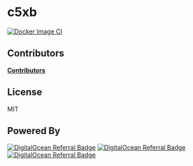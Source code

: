 # c5xb
[![Docker Image CI](https://github.com/concept10/c5xb/actions/workflows/docker-image.yml/badge.svg)](https://github.com/concept10/c5xb/actions/workflows/docker-image.yml)


## Contributors

[__Contributors__](https://github.com/concept10/c5xb/graphs/contributors)

## License

MIT

## Powered By


[ghaction-img]: https://github.com/concept10/exoSCADA/actions/workflows/cppcmake.yml/badge.svg
[ghaction]: https://github.com//actions/workflows/cppcmake.yml

<a href="https://www.digitalocean.com/?refcode=9dfb86ada067&utm_campaign=Referral_Invite&utm_medium=Referral_Program&utm_source=badge"><img src="https://web-platforms.sfo2.digitaloceanspaces.com/WWW/Badge%203.svg" alt="DigitalOcean Referral Badge" /></a>
<a href="https://www.digitalocean.com/?refcode=9dfb86ada067&utm_campaign=Referral_Invite&utm_medium=Referral_Program&utm_source=badge"><img src="https://web-platforms.sfo2.cdn.digitaloceanspaces.com/WWW/Badge%201.svg" alt="DigitalOcean Referral Badge" /></a>
<a href="https://www.digitalocean.com/?refcode=9dfb86ada067&utm_campaign=Referral_Invite&utm_medium=Referral_Program&utm_source=badge"><img src="https://web-platforms.sfo2.digitaloceanspaces.com/WWW/Badge%202.svg" alt="DigitalOcean Referral Badge" /></a>
